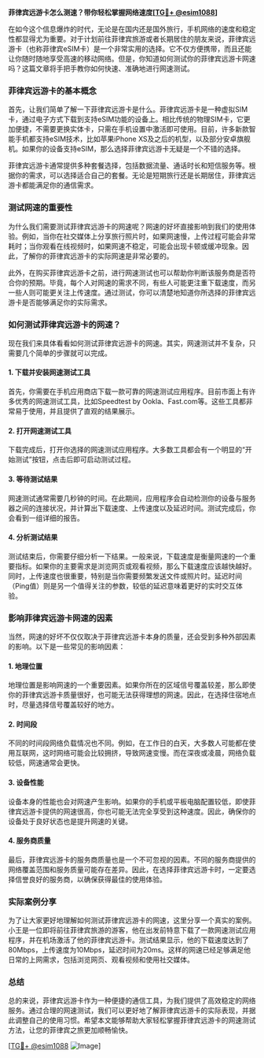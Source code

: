 **菲律宾远游卡怎么测速？带你轻松掌握网络速度[[TG💪+ @esim1088](https://t.me/s/esim1088)]**

在如今这个信息爆炸的时代，无论是在国内还是国外旅行，手机网络的速度和稳定性都显得尤为重要。对于计划前往菲律宾旅游或者长期居住的朋友来说，菲律宾远游卡（也称菲律宾eSIM卡）是一个非常实用的选择。它不仅方便携带，而且还能让你随时随地享受高速的移动网络。但是，你知道如何测试你的菲律宾远游卡网速吗？这篇文章将手把手教你如何快速、准确地进行网速测试。

### 菲律宾远游卡的基本概念

首先，让我们简单了解一下菲律宾远游卡是什么。菲律宾远游卡是一种虚拟SIM卡，通过电子方式下载到支持eSIM功能的设备上。相比传统的物理SIM卡，它更加便捷，不需要更换实体卡，只需在手机设置中激活即可使用。目前，许多新款智能手机都支持eSIM技术，比如苹果iPhone XS及之后的机型，以及部分安卓旗舰机。如果你的设备支持eSIM，那么选择菲律宾远游卡无疑是一个不错的选择。

菲律宾远游卡通常提供多种套餐选择，包括数据流量、通话时长和短信服务等。根据你的需求，可以选择适合自己的套餐。无论是短期旅行还是长期居住，菲律宾远游卡都能满足你的通信需求。

### 测试网速的重要性

为什么我们需要测试菲律宾远游卡的网速呢？网速的好坏直接影响到我们的使用体验。例如，当你在社交媒体上分享旅行照片时，如果网速慢，上传过程可能会非常耗时；当你观看在线视频时，如果网速不稳定，可能会出现卡顿或缓冲现象。因此，了解你的菲律宾远游卡的实际网速是非常必要的。

此外，在购买菲律宾远游卡之前，进行网速测试也可以帮助你判断该服务商是否符合你的预期。毕竟，每个人对网速的需求不同，有些人可能更注重下载速度，而另一些人则可能更关注上传速度。通过测试，你可以清楚地知道你所选择的菲律宾远游卡是否能够满足你的实际需求。

### 如何测试菲律宾远游卡的网速？

现在我们来具体看看如何测试菲律宾远游卡的网速。其实，网速测试并不复杂，只需要几个简单的步骤就可以完成。

#### 1. 下载并安装网速测试工具

首先，你需要在手机应用商店下载一款可靠的网速测试应用程序。目前市面上有许多优秀的网速测试工具，比如Speedtest by Ookla、Fast.com等。这些工具都非常易于使用，并且提供了直观的结果展示。

#### 2. 打开网速测试工具

下载完成后，打开你选择的网速测试应用程序。大多数工具都会有一个明显的“开始测试”按钮，点击后即可启动测试过程。

#### 3. 等待测试结果

网速测试通常需要几秒钟的时间。在此期间，应用程序会自动检测你的设备与服务器之间的连接状况，并计算出下载速度、上传速度以及延迟时间。测试完成后，你会看到一组详细的报告。

#### 4. 分析测试结果

测试结束后，你需要仔细分析一下结果。一般来说，下载速度是衡量网速的一个重要指标。如果你的主要需求是浏览网页或观看视频，那么下载速度应该越快越好。同时，上传速度也很重要，特别是当你需要频繁发送文件或照片时。延迟时间（Ping值）则是另一个值得关注的参数，较低的延迟意味着更好的实时交互体验。

### 影响菲律宾远游卡网速的因素

当然，网速的好坏不仅仅取决于菲律宾远游卡本身的质量，还会受到多种外部因素的影响。以下是一些常见的影响因素：

#### 1. 地理位置

地理位置是影响网速的一个重要因素。如果你所在的区域信号覆盖较差，那么即使你的菲律宾远游卡质量很好，也可能无法获得理想的网速。因此，在选择住宿地点时，尽量选择信号覆盖较好的地方。

#### 2. 时间段

不同的时间段网络负载情况也不同。例如，在工作日的白天，大多数人可能都在使用互联网，这时网络可能会比较拥挤，导致网速变慢。而在深夜或凌晨，网络负载较低，网速通常会更快。

#### 3. 设备性能

设备本身的性能也会对网速产生影响。如果你的手机或平板电脑配置较低，即使菲律宾远游卡提供的网速很高，你也可能无法完全享受到这种速度。因此，确保你的设备处于良好状态也是提升网速的关键。

#### 4. 服务商质量

最后，菲律宾远游卡的服务商质量也是一个不可忽视的因素。不同的服务商提供的网络覆盖范围和服务质量可能存在差异。因此，在选择菲律宾远游卡时，一定要选择信誉良好的服务商，以确保获得最佳的使用体验。

### 实际案例分享

为了让大家更好地理解如何测试菲律宾远游卡的网速，这里分享一个真实的案例。小王是一位即将前往菲律宾旅游的游客，他在出发前特意下载了一款网速测试应用程序，并在机场激活了他的菲律宾远游卡。测试结果显示，他的下载速度达到了80Mbps，上传速度为10Mbps，延迟时间为20ms。这样的网速已经足够满足他日常的上网需求，包括浏览网页、观看视频和使用社交媒体。

### 总结

总的来说，菲律宾远游卡作为一种便捷的通信工具，为我们提供了高效稳定的网络服务。通过合理的网速测试，我们可以更好地了解菲律宾远游卡的实际表现，并据此调整自己的使用习惯。希望本文能够帮助大家轻松掌握菲律宾远游卡的网速测试方法，让您的菲律宾之旅更加顺畅愉快。

[[TG💪+ @esim1088](https://t.me/s/esim1088) ![Image](https://i.postimg.cc/4NQfJmqS/Snipaste-2025-05-13-00-14-12.png)]